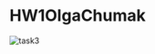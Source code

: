 # HW1OlgaChumak
![task3](https://github.com/OlgaChumak13/HWOlgaChumak/blob/HomeWorkWeek1/Week1Task3.jpg)